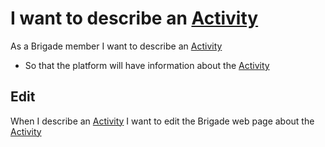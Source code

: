 # I want to describe an [Activity](activity.md)
As a Brigade member I want to describe an [Activity](activity.md)
* So that the platform will have information about the [Activity](activity.md)

## Edit
When I describe an [Activity](activity.md) I want to edit the Brigade web page about the [Activity](activity.md) 